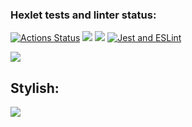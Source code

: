 ### Hexlet tests and linter status:
[![Actions Status](https://github.com/Polina2603/frontend-project-46/workflows/hexlet-check/badge.svg)](https://github.com/Polina2603/frontend-project-46/actions)
<a href="https://codeclimate.com/github/Polina2603/frontend-project-46/maintainability"><img src="https://api.codeclimate.com/v1/badges/c6db0fd5b27ae7b0a7f9/maintainability" /></a>
<a href="https://codeclimate.com/github/Polina2603/frontend-project-46/test_coverage"><img src="https://api.codeclimate.com/v1/badges/c6db0fd5b27ae7b0a7f9/test_coverage" /></a>
[![Jest and ESLint](https://github.com/Polina2603/frontend-project-46/actions/workflows/main.yml/badge.svg)](https://github.com/Polina2603/frontend-project-46/actions/workflows/main.yml)

<a href="https://asciinema.org/a/0pttSWQCO05WLtYRM2ce6aqCZ" target="_blank"><img src="https://asciinema.org/a/0pttSWQCO05WLtYRM2ce6aqCZ.svg" /></a>
<h2> Stylish: </h2>
<a href="https://asciinema.org/a/YfVL6RONqsgJykqIzEKmnX75l" target="_blank"><img src="https://asciinema.org/a/YfVL6RONqsgJykqIzEKmnX75l.svg" /></a>